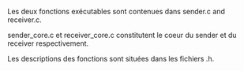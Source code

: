 Les deux fonctions exécutables sont contenues dans sender.c and receiver.c.

sender_core.c et receiver_core.c constitutent le coeur du sender et du
receiver respectivement. 

Les descriptions des fonctions sont situées dans les fichiers .h.
